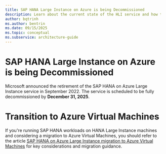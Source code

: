 ```yaml
---
title: SAP HANA Large Instance on Azure is being Decommissioned
description: Learn about the current state of the HLI service and how to migrate your workload to Azure VMs.
author: bqtrinh
ms.author: bentrin
ms.date: 09/15/2025
ms.topic: conceptual
ms.subservice: architecture-guide
---
```



# SAP HANA Large Instance on Azure is being Decommissioned

Microsoft announced the retirement of the SAP HANA on Azure Large Instance service in September 2022. The service is scheduled to be fully decommissioned by **December 31, 2025**.

# Transition to Azure Virtual Machines

If you're running SAP HANA workloads on HANA Large Instance machines and considering a migration to Azure Virtual Machines, you should refer to the article [SAP HANA on Azure Large Instance migration to Azure Virtual Machines](/sap/large-instances/hana-large-instance-virtual-machine-migration) for key considerations and migration guidance.

